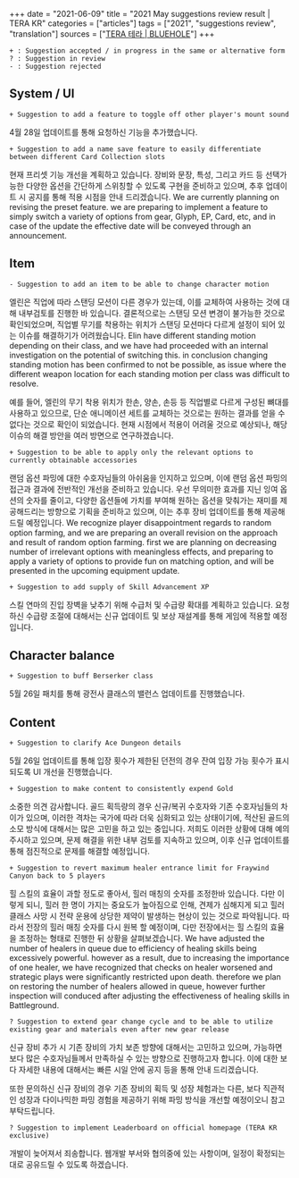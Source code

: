 +++
date = "2021-06-09"
title = "2021 May suggestions review result | TERA KR"
categories = ["articles"]
tags = ["2021", "suggestions review", "translation"]
sources = ["[TERA 테라 | BLUEHOLE](https://playtera.co.kr/news/devnotes/394)"]
+++

```
+ : Suggestion accepted / in progress in the same or alternative form 
? : Suggestion in review
- : Suggestion rejected
```

## System / UI

```
+ Suggestion to add a feature to toggle off other player's mount sound
```

4월 28일 업데이트를 통해 요청하신 기능을 추가했습니다.

```
+ Suggestion to add a name save feature to easily differentiate between different Card Collection slots
```

현재 프리셋 기능 개선을 계획하고 있습니다. 장비와 문장, 특성, 그리고 카드 등 선택가능한 다양한 옵션을 간단하게 스위칭할 수 있도록 구현을 준비하고 있으며, 추후 업데이트 시 공지를 통해 적용 시점을 안내 드리겠습니다.
We are currently planning on revising the preset feature. we are preparing to implement a feature to simply switch a variety of options from gear, Glyph, EP, Card, etc, and in case of the update the effective date will be conveyed through an announcement.

## Item

```
- Suggestion to add an item to be able to change character motion
```

엘린은 직업에 따라 스탠딩 모션이 다른 경우가 있는데, 이를 교체하여 사용하는 것에 대해 내부검토를 진행한 바 있습니다. 결론적으로는 스탠딩 모션 변경이 불가능한 것으로 확인되었으며, 직업별 무기를 착용하는 위치가 스탠딩 모션마다 다르게 설정이 되어 있는 이슈를 해결하기가 어려웠습니다.
Elin have different standing motion depending on their class, and we have had proceeded with an internal investigation on the potential of switching this. in conclusion changing standing motion has been confirmed to not be possible, as issue where the different weapon location for each standing motion per class was difficult to resolve.

예를 들어, 엘린의 무기 착용 위치가 한손, 양손, 손등 등 직업별로 다르게 구성된 뼈대를 사용하고 있으므로, 단순 애니메이션 세트를 교체하는 것으로는 원하는 결과를 얻을 수 없다는 것으로 확인이 되었습니다. 현재 시점에서 적용이 어려울 것으로 예상되나, 해당 이슈의 해결 방안을 여러 방면으로 연구하겠습니다.

```
+ Suggestion to be able to apply only the relevant options to currently obtainable accessories
```

랜덤 옵션 파밍에 대한 수호자님들의 아쉬움을 인지하고 있으며, 이에 랜덤 옵션 파밍의 접근과 결과에 전반적인 개선을 준비하고 있습니다. 우선 무의미한 효과를 지닌 잉여 옵션의 숫자를 줄이고, 다양한 옵션들에 가치를 부여해 원하는 옵션을 맞춰가는 재미를 제공해드리는 방향으로 기획을 준비하고 있으며, 이는 추후 장비 업데이트를 통해 제공해드릴 예정입니다.
We recognize player disappointment regards to random option farming, and we are preparing an overall revision on the approach and result of random option farming. first we are planning on decreasing number of irrelevant options with meaningless effects, and preparing to apply a variety of options to provide fun on matching option, and will be presented in the upcoming equipment update.

```
+ Suggestion to add supply of Skill Advancement XP
```

스킬 연마의 진입 장벽을 낮추기 위해 수급처 및 수급량 확대를 계획하고 있습니다. 요청하신 수급량 조절에 대해서는 신규 업데이트 및 보상 재설계를 통해 게임에 적용할 예정입니다.

## Character balance

```
+ Suggestion to buff Berserker class
```

5월 26일 패치를 통해 광전사 클래스의 밸런스 업데이트를 진행했습니다.

## Content

```
+ Suggestion to clarify Ace Dungeon details
```

5월 26일 업데이트를 통해 입장 횟수가 제한된 던전의 경우 잔여 입장 가능 횟수가 표시되도록 UI 개선을 진행했습니다.

```
+ Suggestion to make content to consistently expend Gold
```

소중한 의견 감사합니다. 골드 획득량의 경우 신규/복귀 수호자와 기존 수호자님들의 차이가 있으며, 이러한 격차는 국가에 따라 더욱 심화되고 있는 상태이기에, 적산된 골드의 소모 방식에 대해서는 많은 고민을 하고 있는 중입니다. 저희도 이러한 상황에 대해 예의 주시하고 있으며, 문제 해결을 위한 내부 검토를 지속하고 있으며, 이후 신규 업데이트를 통해 점진적으로 문제를 해결할 예정입니다.

```
+ Suggestion to revert maximum healer entrance limit for Fraywind Canyon back to 5 players
```

힐 스킬의 효율이 과할 정도로 좋아서, 힐러 매칭의 숫자를 조정한바 있습니다. 다만 이렇게 되니, 힐러 한 명이 가지는 중요도가 높아짐으로 인해, 견제가 심해지게 되고 힐러 클래스 사망 시 전략 운용에 상당한 제약이 발생하는 현상이 있는 것으로 파악됩니다. 따라서 전장의 힐러 매칭 숫자를 다시 원복 할 예정이며, 다만 전장에서는 힐 스킬의 효율을 조정하는 형태로 진행한 뒤 상황을 살펴보겠습니다.
We have adjusted the number of healers in queue due to efficiency of healing skills being excessively powerful. however as a result, due to increasing the importance of one healer, we have recognized that checks on healer worsened and strategic plays were significantly restricted upon death. therefore we plan on restoring the number of healers allowed in queue, however further inspection will conduced after adjusting the effectiveness of healing skills in Battleground.

```
? Suggestion to extend gear change cycle and to be able to utilize existing gear and materials even after new gear release
```

신규 장비 추가 시 기존 장비의 가치 보존 방향에 대해서는 고민하고 있으며, 가능하면 보다 많은 수호자님들께서 만족하실 수 있는 방향으로 진행하고자 합니다. 이에 대한 보다 자세한 내용에 대해서는 빠른 시일 안에 공지 등을 통해 안내 드리겠습니다.

또한 문의하신 신규 장비의 경우 기존 장비의 획득 및 성장 체험과는 다른, 보다 직관적인 성장과 다이나믹한 파밍 경험을 제공하기 위해 파밍 방식을 개선할 예정이오니 참고 부탁드립니다.

```
? Suggestion to implement Leaderboard on official homepage (TERA KR exclusive)
```

개발이 늦어져서 죄송합니다. 웹개발 부서와 협의중에 있는 사항이며, 일정이 확정되는 대로 공유드릴 수 있도록 하겠습니다.
